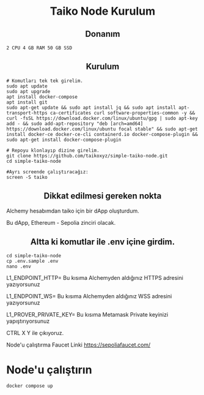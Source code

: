 <h1 align="center">Taiko Node Kurulum</h1>

<h2 align="center">Donanım</h2>

``` 2 CPU 4 GB RAM 50 GB SSD ```

<h2 align="center">Kurulum</h2>

``` Console
# Komutları tek tek girelim.
sudo apt update 
sudo apt upgrade
apt install docker-compose
apt install git
sudo apt-get update && sudo apt install jq && sudo apt install apt-transport-https ca-certificates curl software-properties-common -y && curl -fsSL https://download.docker.com/linux/ubuntu/gpg | sudo apt-key add - && sudo add-apt-repository "deb [arch=amd64] https://download.docker.com/linux/ubuntu focal stable" && sudo apt-get install docker-ce docker-ce-cli containerd.io docker-compose-plugin && sudo apt-get install docker-compose-plugin

# Repoyu klonlayıp dizine girelim.
git clone https://github.com/taikoxyz/simple-taiko-node.git
cd simple-taiko-node

#Ayrı screende çalıştıracağız:
screen -S taiko
```

<h2 align="center">Dikkat edilmesi gereken nokta</h2>
Alchemy hesabımdan taiko için bir dApp oluşturdum.

Bu dApp, Ethereum - Sepolia zinciri olacak.

<h2 align="center">Altta ki komutlar ile .env içine girdim.</h2>

```console
cd simple-taiko-node
cp .env.sample .env
nano .env
```

L1_ENDPOINT_HTTP= Bu kısıma Alchemyden aldığınız HTTPS adresini yazıyorsunuz

L1_ENDPOINT_WS= Bu kısıma Alchemyden aldığınız WSS adresini yazıyorsunuz

L1_PROVER_PRIVATE_KEY= Bu kısıma Metamask Private keyinizi yapıştırıyorsunuz

CTRL X Y ile çıkıyoruz.


Node'u çalıştırma
Faucet Linki https://sepoliafaucet.com/

# Node'u çalıştırın
```console
docker compose up
```
